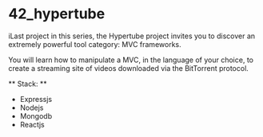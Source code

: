 # 42_hypertube

iLast project in this series, the Hypertube project invites you to discover an extremely powerful tool category: MVC frameworks. 

You will learn how to manipulate a MVC, in the language of your choice, to create a streaming site of videos downloaded via the BitTorrent protocol.

** Stack: **
- Expressjs
- Nodejs
- Mongodb
- Reactjs
